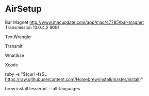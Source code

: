 # AirSetup

Bar Magnet http://www.macupdate.com/app/mac/47785/bar-magnet
  Transmission
  10.0.4.2
  9091

TextWrangler

Transmit

WhatSize

Xcode

ruby -e "$(curl -fsSL https://raw.githubusercontent.com/Homebrew/install/master/install)"

brew install tesseract --all-languages
